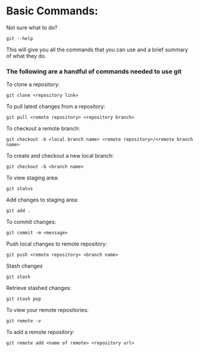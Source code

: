 # Basic Commands:

Not sure what to do?

`git --help`

This will give you all the commands that you can use and a brief summary of what they do.

### The following are a handful of commands needed to use git

To clone a repository:

`git clone <repository link>`

To pull latest changes from a repository:

`git pull <remote repository> <repository branch>`

To checkout a remote branch:

`git checkout -b <local branch name> <remote repository>/<remote branch name>`

To create and checkout a new local branch:

`git checkout -b <branch name>`

To view staging area:

`git status`

Add changes to staging area:

`git add .`

To commit changes:

`git commit -m <message>`

Push local changes to remote repository:

`git push <remote repository> <branch name>`

Stash changes

`git stash`

Retrieve stashed changes:

`git stash pop`

To view your remote repositories:

`git remote -v`

To add a remote repository:

`git remote add <name of remote> <repository url>`